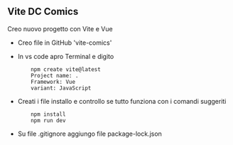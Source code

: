 ## Vite DC Comics 

Creo nuovo progetto con Vite e Vue 
* Creo file in GitHub 'vite-comics'
* In vs code apro Terminal e digito 
    ```sm 
        npm create vite@latest
        Project name: .
        Framework: Vue
        variant: JavaScript
    ```
* Creati i file installo e controllo se tutto funziona con i comandi suggeriti 
    ```sm
        npm install
        npm run dev
    ```

* Su file .gitignore aggiungo file package-lock.json
